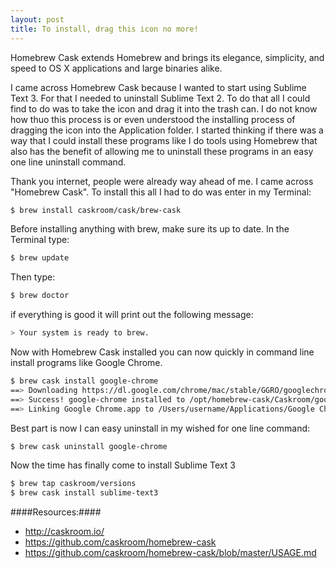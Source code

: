 ```yaml
---
layout: post
title: To install, drag this icon no more!
---
```


Homebrew Cask extends Homebrew and brings its elegance, simplicity, and speed to OS X applications and large binaries alike.

I came across Homebrew Cask because I wanted to start using Sublime Text 3. For that I needed to uninstall Sublime Text 2. To do that all I could find to do was to take the icon and drag it into the trash can. I do not know how thuo this process is or even understood the installing process of dragging the icon into the Application folder. I started thinking if there was a way that I could install these programs like I do tools using Homebrew that also has the benefit of allowing me to uninstall these programs in an easy one line uninstall command.

Thank you internet, people were already way ahead of me. I came across "Homebrew Cask". To install this all I had to do was enter in my Terminal:
```bash
$ brew install caskroom/cask/brew-cask
```
Before installing anything with brew, make sure its up to date. In the Terminal type:
```bash
$ brew update
```
Then type:
```bash
$ brew doctor
```
if everything is good it will print out the following message:
```bash
> Your system is ready to brew.
```
Now with Homebrew Cask installed you can now quickly in command line install programs like Google Chrome.
```bash
$ brew cask install google-chrome
==> Downloading https://dl.google.com/chrome/mac/stable/GGRO/googlechrome.dmg
==> Success! google-chrome installed to /opt/homebrew-cask/Caskroom/google-chrome/stable-channel
==> Linking Google Chrome.app to /Users/username/Applications/Google Chrome.app
```
Best part is now I can easy uninstall in my wished for one line command:
```bash
$ brew cask uninstall google-chrome
```
Now the time has finally come to install Sublime Text 3
```bash
$ brew tap caskroom/versions
$ brew cask install sublime-text3
```


####Resources:####
* http://caskroom.io/
* https://github.com/caskroom/homebrew-cask
* https://github.com/caskroom/homebrew-cask/blob/master/USAGE.md
